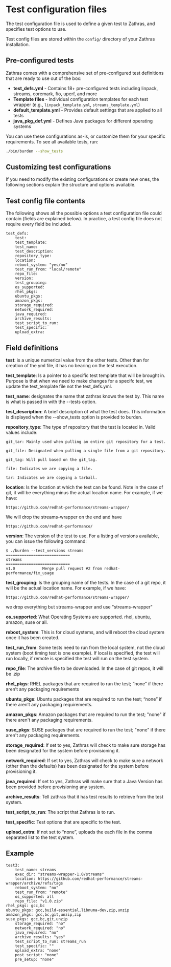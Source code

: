 # Test configuration files
The test configuration file is used to define a given test to Zathras, and specifies test options to use.

Test config files are stored within the `config/` directory of your Zathras installation.

## Pre-configured tests

Zathras comes with a comprehensive set of pre-configured test definitions that are ready to use out of the box:

- **test_defs.yml** - Contains 18+ pre-configured tests including linpack, streams, coremark, fio, uperf, and more
- **Template files** - Individual configuration templates for each test wrapper (e.g., `linpack_template.yml`, `streams_template.yml`)
- **default_template.yml** - Provides default settings that are applied to all tests
- **java_pkg_def.yml** - Defines Java packages for different operating systems

You can use these configurations as-is, or customize them for your specific requirements. To see all available tests, run:

```bash
./bin/burden --show_tests
```

## Customizing test configurations

If you need to modify the existing configurations or create new ones, the following sections explain the structure and options available.

## Test config file contents
The following shows all the possible options a test configuration file could contain (fields are explained below). In practice, a test config file does not require every field be included. 

    test_defs:
        test:
        test_template: 
        test_name: 
        test_description: 
        repository_type: 
        location: 
        reboot_system: "yes/no"
        test_run_from: "local/remote"
        repo_file: 
        version: 
        test_grouping: 
        os_supported: 
        rhel_pkgs: 
        ubuntu_pkgs: 
        amazon_pkgs: 
        storage_required: 
        network_required: 
        java_required: 
        archive_results: 
        test_script_to_run: 
        test_specific: 
        upload_extra: 

## Field definitions
**test<n>**: is a unique numerical value from the other tests. Other than for creation of the yml file, it has no bearing on the test execution.

**test_template**: Is a pointer to a specific test template that will be brought in. Purpose is that when we need to make changes for a specifc test, we update the test_template file not the test_defs.yml.

**test_name**: designates the name that zathras knows the test by. This name is what is passed in with the --tests option.

**test_description**: A brief description of what the test does. This information is displayed when the --show_tests option is provided to burden.

**repository_type**: The type of repository that the test is located in. Valid values include:

    git_tar: Mainly used when pulling an entire git repository for a test.

    git_file: Designated when pulling a single file from a git repository.

    git_tag: Will pull based on the git_tag.

    file: Indicates we are copying a file.

    tar: Indicates we are copying a tarball.

**location**: Is the location at which the test can be found. Note in the case of git, it will be everything minus the actual location name. For example, if we have:

    https://github.com/redhat-performance/streams-wrapper/

We will drop the streams-wrapper on the end and have

    https://github.com/redhat-performance/



**version**: The version of the test to use. For a listing of versions available, you can issue the following command:

    $ ./burden --test_versions streams
    ============================
    streams
    ============================
    v1.0            Merge pull request #2 from redhat-performance/fix_usage



**test_grouping**: Is the grouping name of the tests. In the case of a git repo, it will be the actual location name. For example, if we have:

    https://github.com/redhat-performance/streams-wrapper/

we drop everything but streams-wrapper and use "streams-wrapper"

**os_supported**: What Operating Systems are supported. rhel, ubuntu, amazon, suse or all.

**reboot_system**: This is for cloud systems, and will reboot the cloud system once it has been created.

**test_run_from**: Some tests need to run from the local system, not the cloud system (boot timing test is one example). If local is specified, the test will run locally, if remote is specified the test will run on the test system.

**repo_file**: The archive file to be downloaded. In the case of git repos, it will be <tag>.zip

**rhel_pkgs**: RHEL packages that are required to run the test; “none” if there aren’t any packaging requirements

**ubuntu_pkgs**: Ubuntu packages that are required to run the test; “none” if there aren’t any packaging requirements.

**amazon_pkgs**: Amazon packages that are required to run the test; "none" if there aren't any packaging requirements.

**suse_pkgs**: SUSE packages that are required to run the test; "none" if there aren't any packaging requirements.

**storage_required**: If set to yes, Zathras will check to make sure storage has been designated for the system before provisioning it.

**network_required**: If set to yes, Zathras will check to make sure a network (other than the defaults) has been designated for the system before provisioning it.

**java_required**: If set to yes, Zathras will make sure that a Java Version has been provided before provisioning any system.

**archive_results**: Tell zathras that it has test results to retrieve from the test system.

**test_script_to_run**: The script that Zathras is to run.

**test_specific**: Test options that are specific to the test.

**upload_extra**: If not set to “none”, uploads the each file in the comma separated list to the test system.

## Example

    test3:
        test_name: streams
        exec_dir: "streams-wrapper-1.0/streams"
        location: https://github.com/redhat-performance/streams-wrapper/archive/refs/tags
        reboot_system: "no"
        test_run_from: "remote"
        os_supported: all
        repo_file: "v1.0.zip"
    rhel_pkgs: gcc,bc
    ubuntu_pkgs: gcc,build-essential,libnuma-dev,zip,unzip
    amazon_pkgs: gcc,bc,git,unzip,zip
    suse_pkgs: gcc,bc,git,unzip
        storage_required: "no"
        network_required: "no"
        java_required: "no"
        archive_results: "yes"
        test_script_to_run: streams_run
        test_specific: ""
        upload_extra: "none"
        post_script: "none"
        pre_setup: "none"